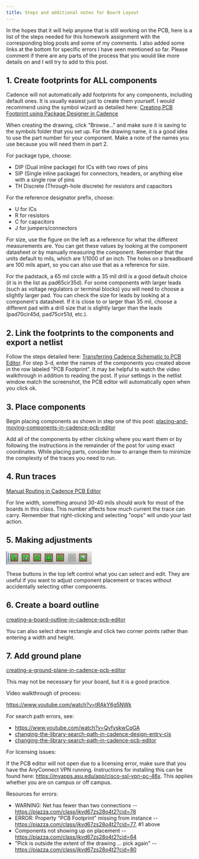```yaml
---
title: Steps and additional notes for Board Layout
---
```


In the hopes that it will help anyone that is still working on the PCB, here is a list of the steps needed for this homework assignment with the corresponding blog posts and some of my comments. I also added some links at the bottom for specific errors I have seen mentioned so far. Please comment if there are any parts of the process that you would like more details on and I will try to add to this post.

## 1. Create footprints for ALL components

Cadence will not automatically add footprints for any components, including default ones. It is usually easiest just to create them yourself. I would recommend using the symbol wizard as detailed here: [Creating PCB Footprint using Package Designer in Cadence](/creating-a-custom-pcb-footprint-using-package-designer-in-cadence/)

When creating the drawing, click \"Browse\...\" and make sure it is saving to the symbols folder that you set up. For the drawing name, it is a good idea to use the part number for your component. Make a note of the names you use because you will need them in part 2.

For package type, choose:

-   DIP (Dual inline package) for ICs with two rows of pins
-   SIP (Single inline package) for connectors, headers, or anything else with a single row of pins
-   TH Discrete (Through-hole discrete) for resistors and capacitors

For the reference designator prefix, choose:

-   U for ICs
-   R for resistors
-   C for capacitors
-   J for jumpers/connectors

For size, use the figure on the left as a reference for what the different measurements are. You can get these values by looking at the component datasheet or by manually measuring the component. Remember that the units default to mils, which are 1/1000 of an inch. The holes on a breadboard are 100 mils apart, so you can also use that as a reference for size.

For the padstack, a 65 mil circle with a 35 mil drill is a good default choice (it is in the list as pad65cir35d). For some components with larger leads (such as voltage regulators or terminal blocks) you will need to choose a slightly larger pad. You can check the size for leads by looking at a component's datasheet. If it is close to or larger than 35 mil, choose a different pad with a drill size that is slightly larger than the leads (pad70cir45d, pad75cir51d, etc.).

## 2. Link the footprints to the components and export a netlist

Follow the steps detailed here: [Transferring Cadence Schematic to PCB Editor](/transferring-a-cadence-schematic-to-pcb-editor). For step 3-d, enter the names of the components you created above in the row labeled \"PCB Footprint\". It may be helpful to watch the video walkthrough in addition to reading the post. If your settings in the netlist window match the screenshot, the PCB editor will automatically open when you click ok.

## 3. Place components

Begin placing components as shown in step one of this post: [placing-and-moving-components-in-cadence-pcb-editor](/placing-and-moving-components-in-cadence-pcb-editor)

Add all of the components by either clicking where you want them or by following the instructions in the remainder of the post for using exact coordinates. While placing parts, consider how to arrange them to minimize the complexity of the traces you need to run.

## 4. Run traces

[Manual Routing in Cadence PCB Editor](/manual-routing-in-cadence-pcb-editor)

For line width, something around 30-40 mils should work for most of the boards in this class. This number affects how much current the trace can carry. Remember that right-clicking and selecting "oops" will undo your last action.

## 5. Making adjustments

![](image1.png)

These buttons in the top left control what you can select and edit. They are useful if you want to adjust component placement or traces without accidentally selecting other components.

## 6. Create a board outline

[creating-a-board-outline-in-cadence-pcb-editor](/creating-a-board-outline-in-cadence-pcb-editor)

You can also select draw rectangle and click two corner points rather than entering a width and height.

## 7. Add ground plane

[creating-a-ground-plane-in-cadence-pcb-editor](/creating-a-ground-plane-in-cadence-pcb-editor)

This may not be necessary for your board, but it is a good practice.

Video walkthrough of process:

<https://www.youtube.com/watch?v=tRAkY6g5NWk>

For search path errors, see:

-   <https://www.youtube.com/watch?v=QyfyskwCqGA>
-   [changing-the-library-search-path-in-cadence-design-entry-cis](/changing-the-library-search-path-in-cadence-design-entry-cis)
-   [changing-the-library-search-path-in-cadence-pcb-editor](/changing-the-library-search-path-in-cadence-pcb-editor)

For licensing issues:

If the PCB editor will not open due to a licensing error, make sure that you have the AnyConnect VPN running. Instructions for installing this can be found here: <https://myapps.asu.edu/app/cisco-ssl-vpn-pc-46x>. This applies whether you are on campus or off campus.

Resources for errors:

-   WARNING: Net has fewer than two connections -- <https://piazza.com/class/jkvd67zs28o4t2?cid=78>
-   ERROR: Property "PCB Footprint" missing from instance -- <https://piazza.com/class/jkvd67zs28o4t2?cid=77>, \#1 above
-   Components not showing up on placement -- <https://piazza.com/class/jkvd67zs28o4t2?cid=64>
-   "Pick is outside the extent of the drawing ... pick again" -- <https://piazza.com/class/jkvd67zs28o4t2?cid=80>
